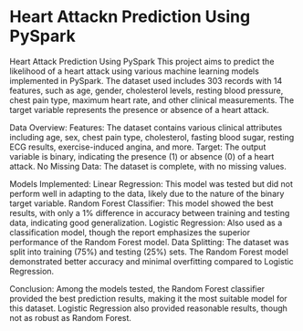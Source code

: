 # Heart Attackn Prediction Using PySpark
Heart Attack Prediction Using PySpark
This project aims to predict the likelihood of a heart attack using various machine learning models implemented in PySpark. The dataset used includes 303 records with 14 features, such as age, gender, cholesterol levels, resting blood pressure, chest pain type, maximum heart rate, and other clinical measurements. The target variable represents the presence or absence of a heart attack.

Data Overview:
Features: The dataset contains various clinical attributes including age, sex, chest pain type, cholesterol, fasting blood sugar, resting ECG results, exercise-induced angina, and more.
Target: The output variable is binary, indicating the presence (1) or absence (0) of a heart attack.
No Missing Data: The dataset is complete, with no missing values.

Models Implemented:
Linear Regression: This model was tested but did not perform well in adapting to the data, likely due to the nature of the binary target variable.
Random Forest Classifier: This model showed the best results, with only a 1% difference in accuracy between training and testing data, indicating good generalization.
Logistic Regression: Also used as a classification model, though the report emphasizes the superior performance of the Random Forest model.
Data Splitting:
The dataset was split into training (75%) and testing (25%) sets. The Random Forest model demonstrated better accuracy and minimal overfitting compared to Logistic Regression.

Conclusion:
Among the models tested, the Random Forest classifier provided the best prediction results, making it the most suitable model for this dataset. Logistic Regression also provided reasonable results, though not as robust as Random Forest.
